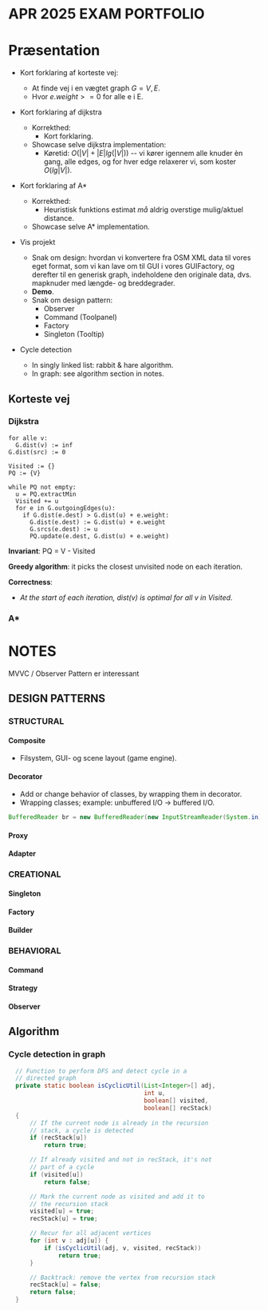 # APR 2025 EXAM PORTFOLIO



# Præsentation

  - Kort forklaring af korteste vej:
      + At finde vej i en vægtet graph $G = {V, E}$.
      + Hvor $e.weight >= 0$ for alle e i E.
      
  - Kort forklaring af dijkstra
      + Korrekthed:
          - Kort forklaring. 
      + Showcase selve dijkstra implementation:
          - Køretid: $O(|V| + |E| lg(|V|))$ -- vi kører igennem alle knuder èn
            gang, alle edges, og for hver edge relaxerer vi, som koster $O(lg|V|)$.
  
  - Kort forklaring af A*
      + Korrekthed:
          - Heuristisk funktions estimat *må* aldrig overstige mulig/aktuel distance.
      + Showcase selve A* implementation.
  
  - Vis projekt
      + Snak om design: hvordan vi konvertere fra OSM XML data til vores eget format,
        som vi kan lave om til GUI i vores GUIFactory, og derefter til en
        generisk graph, indeholdene den originale data, dvs. mapknuder med
        længde- og breddegrader.
      + **Demo**.
      + Snak om design pattern:
          - Observer
          - Command (Toolpanel)
          - Factory
          - Singleton (Tooltip)

  - Cycle detection
      + In singly linked list: rabbit & hare algorithm.
      + In graph: see algorithm section in notes.
  

## Korteste vej



### Dijkstra

```
for alle v:
  G.dist(v) := inf
G.dist(src) := 0

Visited := {}
PQ := {V}

while PQ not empty:
  u = PQ.extractMin
  Visited += u
  for e in G.outgoingEdges(u):
    if G.dist(e.dest) > G.dist(u) + e.weight:
      G.dist(e.dest) := G.dist(u) + e.weight
      G.srcs(e.dest) := u
      PQ.update(e.dest, G.dist(u) + e.weight)
```

**Invariant**: PQ = V - Visited

**Greedy algorithm**: it picks the closest unvisited node on each iteration.

**Correctness**:

  - *At the start of each iteration, dist(v) is optimal for all v in Visited*.

### A*

# NOTES 

MVVC / Observer Pattern er interessant

## DESIGN PATTERNS

### STRUCTURAL

#### Composite

  - Filsystem, GUI- og scene layout (game engine).

#### Decorator

  - Add or change behavior of classes, by wrapping them in decorator.
  - Wrapping classes; example: unbuffered I/O -> buffered I/O.

```java
BufferedReader br = new BufferedReader(new InputStreamReader(System.in));
```

#### Proxy
#### Adapter
  
### CREATIONAL

#### Singleton
#### Factory
#### Builder

### BEHAVIORAL

#### Command
#### Strategy
#### Observer

## Algorithm

### Cycle detection in graph

```java
  // Function to perform DFS and detect cycle in a
  // directed graph
  private static boolean isCyclicUtil(List<Integer>[] adj,
                                      int u,
                                      boolean[] visited,
                                      boolean[] recStack)
  {
      // If the current node is already in the recursion
      // stack, a cycle is detected
      if (recStack[u])
          return true;

      // If already visited and not in recStack, it's not
      // part of a cycle
      if (visited[u])
          return false;

      // Mark the current node as visited and add it to
      // the recursion stack
      visited[u] = true;
      recStack[u] = true;

      // Recur for all adjacent vertices
      for (int v : adj[u]) {
          if (isCyclicUtil(adj, v, visited, recStack))
              return true;
      }

      // Backtrack: remove the vertex from recursion stack
      recStack[u] = false;
      return false;
  }
```
